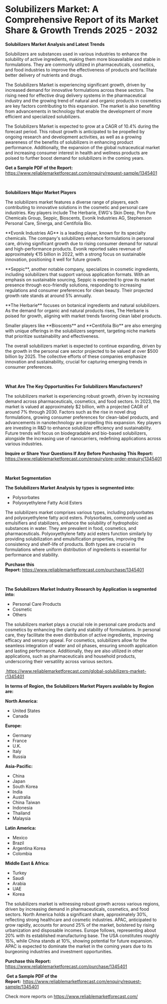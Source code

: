 <p><h1>Solubilizers Market: A Comprehensive Report of its Market Share & Growth Trends 2025 - 2032</h1></p><p><strong>Solubilizers Market Analysis and Latest Trends</strong></p>
<p><p>Solubilizers are substances used in various industries to enhance the solubility of active ingredients, making them more bioavailable and stable in formulations. They are commonly utilized in pharmaceuticals, cosmetics, and food industries to improve the effectiveness of products and facilitate better delivery of nutrients and drugs.</p><p>The Solubilizers Market is experiencing significant growth, driven by increased demand for innovative formulations across these sectors. The rising need for effective drug delivery systems in the pharmaceutical industry and the growing trend of natural and organic products in cosmetics are key factors contributing to this expansion. The market is also benefiting from advancements in technology that enable the development of more efficient and specialized solubilizers.</p><p>The Solubilizers Market is expected to grow at a CAGR of 10.4% during the forecast period. This robust growth is anticipated to be propelled by ongoing research and development activities, as well as a growing awareness of the benefits of solubilizers in enhancing product performance. Additionally, the expansion of the global nutraceutical market and increasing consumer interest in health and wellness products are poised to further boost demand for solubilizers in the coming years.</p></p>
<p><strong>Get a Sample PDF of the Report:&nbsp;</strong> <a href="https://www.reliablemarketforecast.com/enquiry/request-sample/1345401?utm_campaign=2481&utm_medium=2&utm_source=Github&utm_content=ia&utm_term=31032025&utm_id=solubilizers">https://www.reliablemarketforecast.com/enquiry/request-sample/1345401</a></p>
<p>&nbsp;</p>
<p><strong>Solubilizers Major Market Players</strong></p>
<p><p>The solubilizers market features a diverse range of players, each contributing to innovative solutions in the cosmetic and personal care industries. Key players include The Herbarie, EWG's Skin Deep, Pon Pure Chemicals Group, Seppic, Bioscents, Evonik Industries AG, Stephenson Personal Care, Sinerga, and Centifolia Bio. </p><p>**Evonik Industries AG** is a leading player, known for its specialty chemicals. The company's solubilizers enhance formulations in personal care, driving significant growth due to rising consumer demand for natural and high-performance products. Evonik reported sales revenue of approximately €15 billion in 2022, with a strong focus on sustainable innovation, positioning it well for future growth.</p><p>**Seppic**, another notable company, specializes in cosmetic ingredients, including solubilizers that support various application formats. With an emphasis on sustainable sourcing, Seppic is expected to grow its market presence through eco-friendly solutions, responding to increasing regulations and consumer preferences for clean beauty. Their projected growth rate stands at around 5% annually.</p><p>**The Herbarie** focuses on botanical ingredients and natural solubilizers. As the demand for organic and natural products rises, The Herbarie is poised for growth, aligning with market trends favoring clean label products. </p><p>Smaller players like **Bioscents** and **Centifolia Bio** are also emerging with unique offerings in the solubilizers segment, targeting niche markets that prioritize sustainability and effectiveness. </p><p>The overall solubilizers market is expected to continue expanding, driven by the growth in the personal care sector projected to be valued at over $500 billion by 2025. The collective efforts of these companies emphasize innovation and sustainability, crucial for capturing emerging trends in consumer preferences.</p></p>
<p>&nbsp;</p>
<p><strong>What Are The Key Opportunities For Solubilizers Manufacturers?</strong></p>
<p><p>The solubilizers market is experiencing robust growth, driven by increasing demand across pharmaceuticals, cosmetics, and food sectors. In 2023, the market is valued at approximately $2 billion, with a projected CAGR of around 7% through 2030. Factors such as the rise in novel drug formulations, growing consumer preferences for clean-label products, and advancements in nanotechnology are propelling this expansion. Key players are investing in R&D to enhance solubilizer efficiency and sustainability. Future trends will focus on biodegradable and bio-based solubilizers, alongside the increasing use of nanocarriers, redefining applications across various industries.</p></p>
<p><strong>Inquire or Share Your Questions If Any Before Purchasing This Report:</strong> <a href="https://www.reliablemarketforecast.com/enquiry/pre-order-enquiry/1345401?utm_campaign=2481&utm_medium=2&utm_source=Github&utm_content=ia&utm_term=31032025&utm_id=solubilizers">https://www.reliablemarketforecast.com/enquiry/pre-order-enquiry/1345401</a></p>
<p>&nbsp;</p>
<p><strong>Market Segmentation</strong></p>
<p><strong>The Solubilizers Market Analysis by types is segmented into:</strong></p>
<p><ul><li>Polysorbates</li><li>Polyoxyethylene Fatty Acid Esters</li></ul></p>
<p><p>The solubilizers market comprises various types, including polysorbates and polyoxyethylene fatty acid esters. Polysorbates, commonly used as emulsifiers and stabilizers, enhance the solubility of hydrophobic substances in water. They are prevalent in food, cosmetics, and pharmaceuticals. Polyoxyethylene fatty acid esters function similarly by providing solubilization and emulsification properties, improving the consistency and shelf-life of products. Both types are crucial in formulations where uniform distribution of ingredients is essential for performance and stability.</p></p>
<p><strong>Purchase this Report:&nbsp;</strong><a href="https://www.reliablemarketforecast.com/purchase/1345401?utm_campaign=2481&utm_medium=2&utm_source=Github&utm_content=ia&utm_term=31032025&utm_id=solubilizers">https://www.reliablemarketforecast.com/purchase/1345401</a></p>
<p>&nbsp;</p>
<p><strong>The Solubilizers Market Industry Research by Application is segmented into:</strong></p>
<p><ul><li>Personal Care Products</li><li>Cosmetic</li><li>Others</li></ul></p>
<p><p>The solubilizers market plays a crucial role in personal care products and cosmetics by enhancing the clarity and stability of formulations. In personal care, they facilitate the even distribution of active ingredients, improving efficacy and sensory appeal. For cosmetics, solubilizers allow for the seamless integration of water and oil phases, ensuring smooth application and lasting performance. Additionally, they are also utilized in other applications, such as pharmaceuticals and household products, underscoring their versatility across various sectors.</p></p>
<p><a href="https://www.reliablemarketforecast.com/global-solubilizers-market-r1345401?utm_campaign=2481&utm_medium=2&utm_source=Github&utm_content=ia&utm_term=31032025&utm_id=solubilizers">&nbsp;https://www.reliablemarketforecast.com/global-solubilizers-market-r1345401</a></p>
<p><strong>In terms of Region, the Solubilizers Market Players available by Region are:</strong></p>
<p>
    <p> <strong> North America: </strong>
        <ul>
            <li>United States</li>
            <li>Canada</li>
        </ul>
        </p> 
    <p> <strong> Europe: </strong>
        <ul>
            <li>Germany</li>
            <li>France</li>
            <li>U.K.</li>
            <li>Italy</li>
            <li>Russia</li>
        </ul>
        </p> 
    <p> <strong> Asia-Pacific: </strong>
        <ul>
            <li>China</li>
            <li>Japan</li>
            <li>South Korea</li>
            <li>India</li>
            <li>Australia</li>
            <li>China Taiwan</li>
            <li>Indonesia</li>
            <li>Thailand</li>
            <li>Malaysia</li>
        </ul>
        </p> 
    <p> <strong> Latin America: </strong>
        <ul>
            <li>Mexico</li>
            <li>Brazil</li>
            <li>Argentina Korea</li>
            <li>Colombia</li>
        </ul>
        </p> 
    <p> <strong> Middle East & Africa: </strong>
        <ul>
            <li>Turkey</li>
            <li>Saudi</li>
            <li>Arabia</li>
            <li>UAE</li>
            <li>Korea</li>
        </ul>
    </p>
    </p>
<p><p>The solubilizers market is witnessing robust growth across various regions, driven by increasing demand in pharmaceuticals, cosmetics, and food sectors. North America holds a significant share, approximately 30%, reflecting strong healthcare and cosmetic industries. APAC, anticipated to grow rapidly, accounts for around 25% of the market, bolstered by rising urbanization and disposable incomes. Europe follows, representing about 20% with its established manufacturing base. The USA constitutes roughly 15%, while China stands at 10%, showing potential for future expansion. APAC is expected to dominate the market in the coming years due to its burgeoning industries and investment opportunities.</p></p>
<p><strong>Purchase this Report: </strong><a href="https://www.reliablemarketforecast.com/purchase/1345401?utm_campaign=2481&utm_medium=2&utm_source=Github&utm_content=ia&utm_term=31032025&utm_id=solubilizers">https://www.reliablemarketforecast.com/purchase/1345401</a></p>
<p>&nbsp;<strong>Get a Sample PDF of the Report:&nbsp;&nbsp;</strong><a href="https://www.reliablemarketforecast.com/enquiry/request-sample/1345401?utm_campaign=2481&utm_medium=2&utm_source=Github&utm_content=ia&utm_term=31032025&utm_id=solubilizers">https://www.reliablemarketforecast.com/enquiry/request-sample/1345401</a></p>
<p><strong></strong></p>
<p>Check more reports on <a href="https://www.reliablemarketforecast.com/?utm_campaign=2481&utm_medium=2&utm_source=Github&utm_content=ia&utm_term=31032025&utm_id=solubilizers">https://www.reliablemarketforecast.com/</a></p>